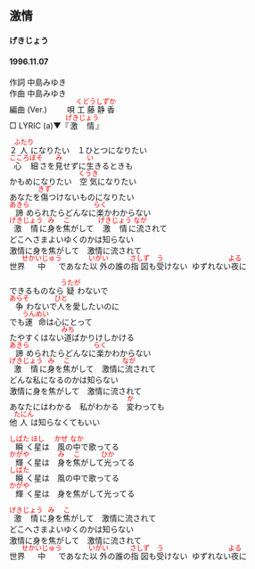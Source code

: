 <style type="text/css">
	ruby{
	    ruby-position: over;
	}
	ruby > rt{font-size: 12px;color:red;}
	p{font:16px;font-size: '楷体'}
</style>
## 激情
#### げきじょう
#### 1996.11.07 


作詞     中島みゆき　　　　　   
作曲      中島みゆき  　　　   
編曲 (Ver.)  　　
唄      <ruby><rb>工藤</rb><rp>(</rp><rt>くどう</rt><rp>)</rp></ruby><ruby><rb>静香</rb><rp>(</rp><rt>しずか</rt><rp>)</rp></ruby>　　   
□ LYRIC (a)▼『<ruby><rb>激情</rb><rp>(</rp><rt>げきじょう</rt><rp>)</rp></ruby>』   
   
   
２<ruby><rb>人</rb><rp>(</rp><rt>ふたり</rt><rp>)</rp></ruby>になりたい　１</rb><rp>(</rp><rt>ひと</rt><rp>)</rp></ruby>つになりたい   
<ruby><rb>心細</rb><rp>(</rp><rt>こころぼそ</rt><rp>)</rp></ruby>さを<ruby><rb>見</rb><rp>(</rp><rt>み</rt><rp>)</rp></ruby>せずに<ruby><rb>生</rb><rp>(</rp><rt>い</rt><rp>)</rp></ruby>きるときも   
かもめになりたい　<ruby><rb>空気</rb><rp>(</rp><rt>くうき</rt><rp>)</rp></ruby>になりたい   
あなたを<ruby><rb>傷</rb><rp>(</rp><rt>きず</rt><rp>)</rp></ruby>つけないものになりたい   
<ruby><rb>諦</rb><rp>(</rp><rt>あきら</rt><rp>)</rp></ruby>められたらどんなに<ruby><rb>楽</rb><rp>(</rp><rt>らく</rt><rp>)</rp></ruby>かわからない   
<ruby><rb>激情</rb><rp>(</rp><rt>げきじょう</rt><rp>)</rp></ruby>に<ruby><rb>身</rb><rp>(</rp><rt>み</rt><rp>)</rp></ruby>を<ruby><rb>焦</rb><rp>(</rp><rt>こ</rt><rp>)</rp></ruby>がして　<ruby><rb>激情</rb><rp>(</rp><rt>げきじょう</rt><rp>)</rp></ruby>に<ruby><rb>流</rb><rp>(</rp><rt>なが</rt><rp>)</rp></ruby>されて   
どこへさまよいゆくのかは知らない   
激情に身を焦がして　激情に流されて   
<ruby><rb>世界<ruby><rb>中</rb><rp>(</rp><rt>せかいじゅう</rt><rp>)</rp></ruby>であなた<ruby><rb>以外</rb><rp>(</rp><rt>いがい</rt><rp>)</rp></ruby>の誰の<ruby><rb>指図</rb><rp>(</rp><rt>さしず</rt><rp>)</rp></ruby>も<ruby><rb>受</rb><rp>(</rp><rt>う</rt><rp>)</rp></ruby>けない   
ゆずれない<ruby><rb>夜</rb><rp>(</rp><rt>よる</rt><rp>)</rp></ruby>に   
   
できるものなら<ruby><rb>疑</rb><rp>(</rp><rt>うたが</rt><rp>)</rp></ruby>わないで   
<ruby><rb>争</rb><rp>(</rp><rt>あらそ</rt><rp>)</rp></ruby>わないで<ruby><rb>人</rb><rp>(</rp><rt>ひと</rt><rp>)</rp></ruby>を愛したいのに   
でも<ruby><rb>運命</rb><rp>(</rp><rt>うんめい</rt><rp>)</rp></ruby>は心にとって   
たやすくはない<ruby><rb>道</rb><rp>(</rp><rt>みち</rt><rp>)</rp></ruby>ばかりけしかける   
<ruby><rb>諦</rb><rp>(</rp><rt>あきら</rt><rp>)</rp></ruby>められたらどんなに<ruby><rb>楽</rb><rp>(</rp><rt>らく</rt><rp>)</rp></ruby>かわからない   
<ruby><rb>激情</rb><rp>(</rp><rt>げきじょう</rt><rp>)</rp></ruby>に<ruby><rb>身</rb><rp>(</rp><rt>み</rt><rp>)</rp></ruby>を<ruby><rb>焦</rb><rp>(</rp><rt>こ</rt><rp>)</rp></ruby>がして　激情に<ruby><rb>流</rb><rp>(</rp><rt>なが</rt><rp>)</rp></ruby>されて   
どんな私になるのかは知らない   
激情に身を焦がして　激情に流されて   
あなたにはわかる　私がわかる　<ruby><rb>変</rb><rp>(</rp><rt>か</rt><rp>)</rp></ruby>わっても   
他<ruby><rb>人</rb><rp>(</rp><rt>たにん</rt><rp>)</rp></ruby>は知らなくてもいい   
   
<ruby><rb>瞬</rb><rp>(</rp><rt>しばた</rt><rp>)</rp></ruby>く<ruby><rb>星</rb><rp>(</rp><rt>ほし</rt><rp>)</rp></ruby>は　<ruby><rb>風</rb><rp>(</rp><rt>かぜ</rt><rp>)</rp></ruby>の<ruby><rb>中</rb><rp>(</rp><rt>なか</rt><rp>)</rp></ruby>で歌ってる   
<ruby><rb>輝</rb><rp>(</rp><rt>かがや</rt><rp>)</rp></ruby>く星は　<ruby><rb>身</rb><rp>(</rp><rt>み</rt><rp>)</rp></ruby>を<ruby><rb>焦</rb><rp>(</rp><rt>こ</rt><rp>)</rp></ruby>がして<ruby><rb>光</rb><rp>(</rp><rt>ひか</rt><rp>)</rp></ruby>ってる   
<ruby><rb>瞬</rb><rp>(</rp><rt>しばた</rt><rp>)</rp></ruby>く星は　風の中で歌ってる   
<ruby><rb>輝</rb><rp>(</rp><rt>かがや</rt><rp>)</rp></ruby>く星は　身を焦がして光ってる   
   
<ruby><rb>激情</rb><rp>(</rp><rt>げきじょう</rt><rp>)</rp></ruby>に<ruby><rb>身</rb><rp>(</rp><rt>み</rt><rp>)</rp></ruby>を<ruby><rb>焦</rb><rp>(</rp><rt>こ</rt><rp>)</rp></ruby>がして　激情に流されて   
どこへさまよいゆくのかは知らない   
激情に身を焦がして　激情に流されて   
<ruby><rb>世界<ruby><rb>中</rb><rp>(</rp><rt>せかいじゅう</rt><rp>)</rp></ruby>であなた<ruby><rb>以外</rb><rp>(</rp><rt>いがい</rt><rp>)</rp></ruby>の誰の<ruby><rb>指図</rb><rp>(</rp><rt>さしず</rt><rp>)</rp></ruby>も<ruby><rb>受</rb><rp>(</rp><rt>う</rt><rp>)</rp></ruby>けない   
ゆずれない<ruby><rb>夜</rb><rp>(</rp><rt>よる</rt><rp>)</rp></ruby>に   